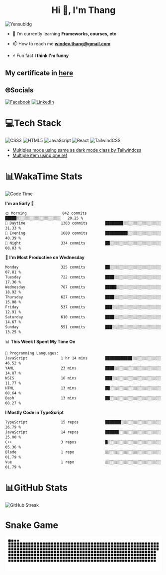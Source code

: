 <h1 align="center">Hi 👋, I'm Thang</h1>

![Yensubldg](https://readme-typing-svg.demolab.com?font=Fira+Code&weight=600&pause=1000&color=F5F5F2&center=true&vCenter=true&width=435&lines=Trying+to+be+a+Software+Engineering)

<!--
![](https://komarev.com/ghpvc/?username=yensubldg&label=Visitors+Count&color=brightgreen) -->

- 🌱 I’m currently learning **Frameworks, courses, etc**

- 📫 How to reach me **<windev.thang@gmail.com>**

- ⚡ Fun fact **I think I'm funny**

## My certificate in [here](./MY_CERTIFICATE.md)

## 🌐Socials

[![Facebook](https://img.shields.io/badge/Facebook-%231877F2.svg?logo=Facebook&logoColor=white)](https://facebook.com/yensubldg) [![LinkedIn](https://img.shields.io/badge/LinkedIn-%230077B5.svg?logo=linkedin&logoColor=white)](https://linkedin.com/in/yensubldg)

# 💻Tech Stack

![CSS3](https://img.shields.io/badge/css3-%231572B6.svg?style=for-the-badge&logo=css3&logoColor=white) ![HTML5](https://img.shields.io/badge/html5-%23E34F26.svg?style=for-the-badge&logo=html5&logoColor=white) ![JavaScript](https://img.shields.io/badge/javascript-%23323330.svg?style=for-the-badge&logo=javascript&logoColor=%23F7DF1E) ![React](https://img.shields.io/badge/react-%2320232a.svg?style=for-the-badge&logo=react&logoColor=%2361DAFB) ![TailwindCSS](https://img.shields.io/badge/tailwindcss-%2338B2AC.svg?style=for-the-badge&logo=tailwind-css&logoColor=white)

<!-- BLOG-POST-LIST:START -->
- [Multiples mode using same as dark mode class by Tailwindcss](https://dev.to/yensubldg/multiples-mode-using-same-as-dark-mode-class-by-tailwindcss-56p4)
- [Multiple item using one ref](https://dev.to/yensubldg/multiple-item-using-one-ref-1288)
<!-- BLOG-POST-LIST:END -->

# 📊WakaTime Stats

<!--START_SECTION:waka-->
![Code Time](http://img.shields.io/badge/Code%20Time-3%2C075%20hrs%2015%20mins-blue)

**I'm an Early 🐤** 

```text
🌞 Morning                842 commits         █████░░░░░░░░░░░░░░░░░░░░   20.25 % 
🌆 Daytime                1303 commits        ████████░░░░░░░░░░░░░░░░░   31.33 % 
🌃 Evening                1680 commits        ██████████░░░░░░░░░░░░░░░   40.39 % 
🌙 Night                  334 commits         ██░░░░░░░░░░░░░░░░░░░░░░░   08.03 % 
```
📅 **I'm Most Productive on Wednesday** 

```text
Monday                   325 commits         ██░░░░░░░░░░░░░░░░░░░░░░░   07.81 % 
Tuesday                  722 commits         ████░░░░░░░░░░░░░░░░░░░░░   17.36 % 
Wednesday                787 commits         █████░░░░░░░░░░░░░░░░░░░░   18.92 % 
Thursday                 627 commits         ████░░░░░░░░░░░░░░░░░░░░░   15.08 % 
Friday                   537 commits         ███░░░░░░░░░░░░░░░░░░░░░░   12.91 % 
Saturday                 610 commits         ████░░░░░░░░░░░░░░░░░░░░░   14.67 % 
Sunday                   551 commits         ███░░░░░░░░░░░░░░░░░░░░░░   13.25 % 
```


📊 **This Week I Spent My Time On** 

```text
💬 Programming Languages: 
JavaScript               1 hr 14 mins        ████████████░░░░░░░░░░░░░   46.52 % 
YAML                     23 mins             ████░░░░░░░░░░░░░░░░░░░░░   14.87 % 
NSIS                     18 mins             ███░░░░░░░░░░░░░░░░░░░░░░   11.77 % 
HTML                     13 mins             ██░░░░░░░░░░░░░░░░░░░░░░░   08.64 % 
Bash                     13 mins             ██░░░░░░░░░░░░░░░░░░░░░░░   08.27 % 
```

**I Mostly Code in TypeScript** 

```text
TypeScript               15 repos            ███████░░░░░░░░░░░░░░░░░░   26.79 % 
JavaScript               14 repos            ██████░░░░░░░░░░░░░░░░░░░   25.00 % 
C++                      3 repos             █░░░░░░░░░░░░░░░░░░░░░░░░   05.36 % 
Blade                    1 repo              ░░░░░░░░░░░░░░░░░░░░░░░░░   01.79 % 
Vue                      1 repo              ░░░░░░░░░░░░░░░░░░░░░░░░░   01.79 % 
```




<!--END_SECTION:waka-->

# 📊GitHub Stats

![GitHub Streak](https://streak-stats.demolab.com?user=yensubldg&theme=tokyonight&border_radius=8)

# Snake Game

![Snake eating my contribution graph](./github-contribution-grid-snake.svg)
